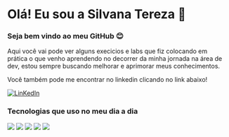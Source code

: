 # Olá! Eu sou a Silvana Tereza 👋

### Seja bem vindo ao meu GitHub 😊   
Aqui você vai pode ver alguns execicios e labs que fiz colocando em prática 
o que venho aprendendo no decorrer da minha 
jornada na área de dev, estou sempre buscando melhorar 
e aprimorar meus conhecimentos. 

Você também pode me encontrar no linkedin clicando no link abaixo!

[![LinKedIn](https://img.shields.io/badge/LinkedIn-0077B5?style=for-the-badge&logo=linkedin&logoColor=white)](https://www.linkedin.com/in/silvana-tereza-868774206/)

### Tecnologias que uso no meu dia a dia 

![](https://img.shields.io/badge/C%23-239120?style=for-the-badge&logo=c-sharp&logoColor=white)
![](https://img.shields.io/badge/.NET-5C2D91?style=for-the-badge&logo=.net&logoColor=white)
![](https://img.shields.io/badge/JavaScript-F7DF1E?style=for-the-badge&logo=javascript&logoColor=black)
![](https://img.shields.io/badge/CSS-239120?&style=for-the-badge&logo=css3&logoColor=white)
![](https://img.shields.io/badge/HTML5-E34F26?style=for-the-badge&logo=html5&logoColor=white)












